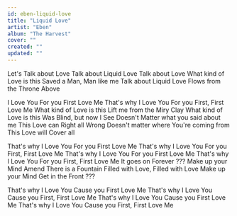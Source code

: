 ```yaml
---
id: eben-liquid-love
title: "Liquid Love"
artist: "Eben"
album: "The Harvest"
cover: ""
created: ""
updated: ""
---
```


 Let's Talk about Love
Talk about Liquid Love
Talk about Love
What kind of Love is this
Saved a Man, Man like me
Talk about Liquid Love
Flows from the Throne Above

I Love You
For you First Love Me
That's why I Love You
For you First, First Love Me
What kind of Love is this
Lift me from the Miry Clay
What kind of Love is this
Was Blind, but now I See
Doesn't Matter what you said about me
This Love can Right all Wrong
Doesn't matter where
You're coming from
This Love will Cover all

That's why I Love You
For you First Love Me
That's why I Love You
For you First, First Love Me
That's why I Love You
For you First Love Me
That's why I Love You
For you First, First Love Me
It goes on Forever ???
Make up your Mind Amend
There is a Fountain
Filled with Love, Filled with Love
Make up your Mind
Get in the Front ???

That's why I Love You
Cause you First Love Me
That's why I Love You
Cause you First, First Love Me
That's why I Love You
Cause you First Love Me
That's why I Love You
Cause you First, First Love Me
